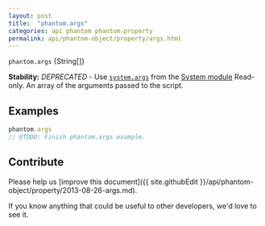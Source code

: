 ```yaml
---
layout: post
title:  "phantom.args"
categories: api phantom phantom-property
permalink: api/phantom-object/property/args.html
---
```


`phantom.args` {String[]}

**Stability:** _DEPRECATED_ - Use [`system.args`](API-Reference-system#wiki-system-args) from the [System module](API-Reference-system)
Read-only. An array of the arguments passed to the script.

## Examples

```javascript
phantom.args
// @TODO: Finish phantom.args example.
```

## Contribute

Please help us [improve this document]({{ site.githubEdit }}/api/phantom-object/property/2013-08-26-args.md).

If you know anything that could be useful to other developers, we'd love to see it.


